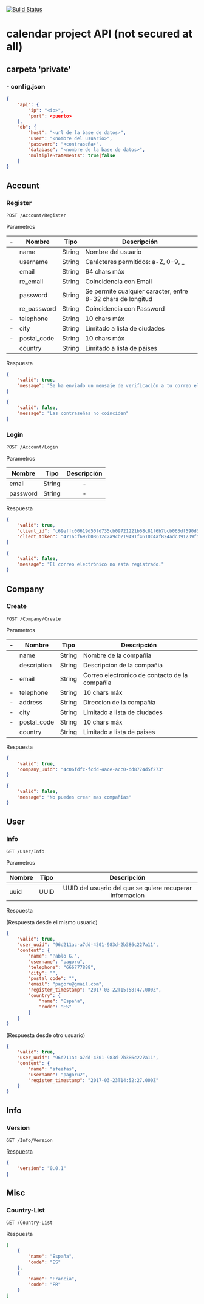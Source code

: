 [![Build Status](https://travis-ci.org/darkaqua/calendar_api.svg?branch=develop)](https://travis-ci.org/darkaqua/calendar_api)

# calendar project API (not secured at all)

## carpeta 'private'

### - config.json

```JSON
{
    "api": {
        "ip": "<ip>",
        "port": <puerto>
    },
    "db": {
        "host": "<url de la base de datos>",
        "user": "<nombre del usuario>",
        "password": "<contraseña>",
        "database": "<nombre de la base de datos>",
        "multipleStatements": true|false
    }
}
```

## Account

### Register

```
POST /Account/Register
```

Parametros

| - | Nombre | Tipo | Descripción |
|---|---|---|---|
| | name | String | Nombre del usuario |
| | username | String | Carácteres permitidos: a-Z, 0-9, _ |
| | email | String | 64 chars máx |
| | re_email | String | Coincidencia con Email |
| | password | String | Se permite cualquier caracter, entre 8-32 chars de longitud |
| | re_password | String | Coincidencia con Password |
|-| telephone | String | 10 chars máx |
|-| city | String | Limitado a lista de ciudades |
|-| postal_code | String | 10 chars máx |
| | country | String | Limitado a lista de paises |

Respuesta
```Json
{
    "valid": true,
    "message": "Se ha enviado un mensaje de verificación a tu correo electrónico."
}
```
```Json
{
    "valid": false,
    "message": "Las contraseñas no coinciden"
}
```

### Login

```
POST /Account/Login
```

Parametros

| Nombre | Tipo | Descripción |
|---|---|:--:|
| email | String | - |
| password | String | - |

Respuesta
```Json
{
    "valid": true,
    "client_id": "c69effc00619d50fd735cb09721221b68c81f6b7bcb063df590d5bd7c68c0d7b",
    "client_token": "471acf692b08612c2a9cb219491f4610c4af824adc391239f512105a83ec2312"
}
```
```Json
{
    "valid": false,
    "message": "El correo electrónico no esta registrado."
}
```

## Company

### Create

```
POST /Company/Create
```

Parametros

| - | Nombre | Tipo | Descripción |
|---|---|---|---|
| | name | String | Nombre de la compañia |
| | description | String | Descripcion de la compañia |
|-| email | String | Correo electronico de contacto de la compañia |
|-| telephone | String | 10 chars máx |
|-| address | String | Direccion de la compañia |
|-| city | String | Limitado a lista de ciudades |
|-| postal_code | String | 10 chars máx |
| | country | String | Limitado a lista de paises |

Respuesta

```Json
{
    "valid": true,
    "company_uuid": "4c06fdfc-fcdd-4ace-acc0-dd8774d5f273"
}
```

```Json
{
    "valid": false,
    "message": "No puedes crear mas compañias"
}
```

## User

### Info

```
GET /User/Info
```

Parametros

| Nombre | Tipo | Descripción |
|---|---|:--:|
| uuid | UUID | UUID del usuario del que se quiere recuperar informacion |

Respuesta

(Respuesta desde el mismo usuario)
```Json
{
    "valid": true,
    "user_uuid": "96d211ac-a7dd-4301-983d-2b386c227a11",
    "content": {
        "name": "Pablo G.",
        "username": "pagoru",
        "telephone": "666777888",
        "city": "",
        "postal_code": "",
        "email": "pagoru@gmail.com",
        "register_timestamp": "2017-03-22T15:58:47.000Z",
        "country": {
            "name": "España",
            "code": "ES"
        }
    }
}
```

(Respuesta desde otro usuario)
```Json
{
    "valid": true,
    "user_uuid": "96d211ac-a7dd-4301-983d-2b386c227a11",
    "content": {
        "name": "afeafas",
        "username": "pagoru2",
        "register_timestamp": "2017-03-23T14:52:27.000Z"
    }
}
```

## Info

### Version

```
GET /Info/Version
```

Respuesta

```Json
{
    "version": "0.0.1"
}
```

## Misc

### Country-List

```
GET /Country-List
```

Respuesta

```Json
[
    {
        "name": "España",
        "code": "ES"
    },
    {
        "name": "Francia",
        "code": "FR"
    }
]
```

